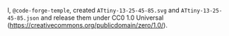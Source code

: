 I, `@code-forge-temple`, created `ATtiny-13-25-45-85.svg` and `ATtiny-13-25-45-85.json` and release them under CC0 1.0 Universal (https://creativecommons.org/publicdomain/zero/1.0/).